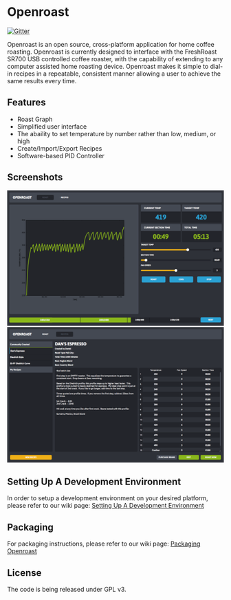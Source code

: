 # Openroast

[![Gitter](https://badges.gitter.im/Join%20Chat.svg)](https://gitter.im/Roastero/openroast?utm_source=badge&utm_medium=badge&utm_campaign=pr-badge)

Openroast is an open source, cross-platform application for home coffee roasting. Openroast is currently designed to interface with the FreshRoast SR700 USB controlled coffee roaster, with the capability of extending to any computer assisted home roasting device. Openroast makes it simple to dial-in recipes in a repeatable, consistent manner allowing a user to achieve the same results every time.

## Features
- Roast Graph
- Simplified user interface
- The abaility to set temperature by number rather than low, medium, or high
- Create/Import/Export Recipes
- Software-based PID Controller

## Screenshots
![Roast Tab Screenshot](static/images/screenshots/screen01.png)
![Recipe Tab Screenshot](static/images/screenshots/screen02.png)

## Setting Up A Development Environment
In order to setup a development environment on your desired platform, please refer to our wiki page: [Setting Up A Development Environment](https://github.com/Roastero/openroast/wiki/Setting-Up-A-Development-Environment)

## Packaging
For packaging instructions, please refer to our wiki page: [Packaging Openroast](https://github.com/Roastero/Openroast/wiki/Packaging-Openroast)

## License
The code is being released under GPL v3.
